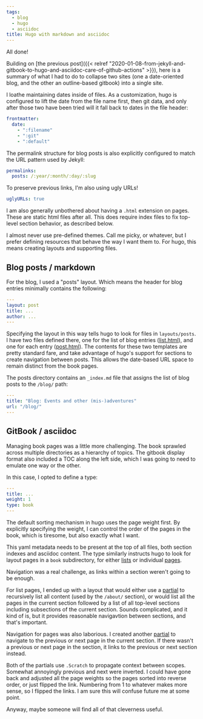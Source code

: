 ```yaml
---
tags:
  - blog
  - hugo
  - asciidoc
title: Hugo with markdown and asciidoc
---
```

All done!

Building on [the previous post]({{< relref "2020-01-08-from-jekyll-and-gitbook-to-hugo-and-asciidoc-care-of-github-actions" >}}), here is a summary of what I had to do to collapse two sites (one a date-oriented blog, and the other an outline-based gitbook) into a single site.

<!--more-->

I loathe maintaining dates inside of files. As a customization, hugo is configured to lift the date from the file name first, then git data, and only after those two have been tried will it fall back to dates in the file header:

```yaml
frontmatter:
  date:
    - ":filename"
    - ":git"
    - ":default"
```

The permalink structure for blog posts is also explicitly configured to match the URL pattern used by Jekyll:

```yaml
permalinks:
  posts: /:year/:month/:day/:slug
```

To preserve previous links, I'm also using ugly URLs!

```yaml
uglyURLs: true
```

I am also generally unbothered about having a `.html` extension on pages. These are static html files after all. This does require index files to fix top-level section behavior, as described below.

I almost never use pre-defined themes. Call me picky, or whatever, but I prefer defining resources that behave the way I want them to. For hugo, this means creating layouts and supporting files.

## Blog posts / markdown

For the blog, I used a "posts" layout. Which means the header for blog entries minimally contains the following:

```yaml
---
layout: post
title: ...
author: ...
---
```

Specifying the layout in this way tells hugo to look for files in `layouts/posts`. I have two files defined there, one for the list of blog entries ([list.html](https://github.com/gameontext/gameontext-docs/blob/to-hugo/site/layouts/posts/list.html)), and one for each entry ([post.html](https://github.com/gameontext/gameontext-docs/blob/to-hugo/site/layouts/posts/post.html)). The contents for these two templates are pretty standard fare, and take advantage of hugo's support for sections to create navigation between posts. This allows the date-based URL space to remain distinct from the book pages.

The posts directory contains an `_index.md` file that assigns the list of blog posts to the `/blog/` path:

```yaml
---
title: "Blog: Events and other (mis-)adventures"
url: "/blog/"
---
```

## GitBook / asciidoc

Managing book pages was a little more challenging. The book sprawled across multiple directories as a hierarchy of topics. The gitbook display format also included a TOC along the left side, which I was going to need to emulate one way or the other.

In this case, I opted to define a type:

```yaml
---
title: ...
weight: 1
type: book
---
```

The default sorting mechanism in hugo uses the page weight first. By explicitly specifying the weight, I can control the order of the pages in the book, which is tiresome, but also exactly what I want.

This yaml metadata needs to be present at the top of all files, both section indexes and asciidoc content. The type similarly instructs hugo to look for layout pages in a `book` subdirectory, for either [lists](https://github.com/gameontext/gameontext-docs/blob/to-hugo/site/layouts/book/list.html) or individual [pages](https://github.com/gameontext/gameontext-docs/blob/to-hugo/site/layouts/book/single.html).

Navigation was a real challenge, as links within a section weren't going to be enough.

For list pages, I ended up with a layout that would either use a [partial](https://github.com/gameontext/gameontext-docs/blob/to-hugo/site/layouts/partials/section-index.html) to recursively list all content (used by the `/about/` section), or would list all the pages in the current section followed by a list of all top-level sections including subsections of the current section. Sounds complicated, and it kind of is, but it provides reasonable navigavtion between sections, and that's important.

Navigation for pages was also laborious. I created another [partial](https://github.com/gameontext/gameontext-docs/blob/to-hugo/site/layouts/partials/prevnext-section.html) to navigate to the previous or next page in the current section. If there wasn't a previous or next page in the section, it links to the previous or next section instead.

Both of the partials use `.Scratch` to propagate context between scopes. Somewhat annoyingly previous and next were inverted. I could have gone back and adjusted all the page weights so the pages sorted into reverse order, or just flipped the link. Numbering from 1 to whatever makes more sense, so I flipped the links. I am sure this will confuse future me at some point.

Anyway, maybe someone will find all of that cleverness useful.
